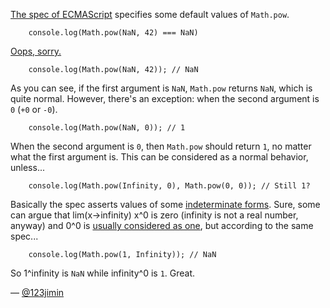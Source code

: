 [The spec of ECMAScript](http://ecma-international.org/ecma-262/5.1/#sec-15.8.2.13) specifies some default values of `Math.pow`.

```
    console.log(Math.pow(NaN, 42) === NaN)
```

[Oops, sorry.](https://wtfjs.org/wtfs/2010-02-12-not-a-number-is-not-a-not-a-number)

```
    console.log(Math.pow(NaN, 42)); // NaN
```

As you can see, if the first argument is `NaN`, `Math.pow` returns `NaN`, which is quite normal.
However, there's an exception: when the second argument is `0` (`+0` or `-0`).

```
    console.log(Math.pow(NaN, 0)); // 1
```

When the second argument is `0`, then `Math.pow` should return `1`, no matter what the first argument is.
This can be considered as a normal behavior, unless...

```
    console.log(Math.pow(Infinity, 0), Math.pow(0, 0)); // Still 1?
```

Basically the spec asserts values of some [indeterminate forms](http://en.wikipedia.org/wiki/Indeterminate_forms).
Sure, some can argue that lim(x->infinity) x^0 is zero (infinity is not a real number, anyway) and 0^0 is [usually considered as one](http://en.wikipedia.org/wiki/Exponentiation#Zero_to_the_power_of_zero), but according to the same spec...

```
    console.log(Math.pow(1, Infinity)); // NaN
```

So 1^infinity is `NaN` while infinity^0 is `1`. Great.

— [@123jimin][1]

[1]:https://github.com/123jimin
